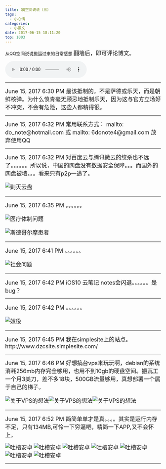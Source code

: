 ```yaml
---
title: QQ空间说说（三）
tags:
  - 小心情
categories:
  - 小推文
date: 2017-06-15 18:11:20
top: 1003
---
```


 从QQ空间说说搬运过来的日常感想
<font size=4>
翻墙后，即可评论博文。
</font>

<!--more-->

<audio controls="controls" name="media" style="width:264px"  autoplay loop=true> <source src="/musics/wish.mp3"> </audio>

***

<font size=4>
June 15, 2017 6:30 PM
最该抵制的，不是萨德或乐天，而是朝鲜核弹。为什么愤青毫无顾忌地抵制乐天，因为这与官方立场好不冲突，不会有危险，这些人都精得很。
</font>


***


<font size=4>
June 15, 2017 6:32 PM
常用联系方式： mailto: do_note@hotmail.com 或 mailto: 6donote4@gmail.com 放弃使用QQ
</font>


***


<font size=4>
June 15, 2017 6:32 PM
对百度云与腾讯微云的绞杀也不远了。。。。。。所以说，中国的网盘没有数据安全保障。。。而国外的网盘被墙。。。看来只有p2p一途了。

![剿灭云盘](/pictures/killclouddisk.png)

</font>


***


<font size=4>
June 15, 2017 6:35 PM
。。。。。。

![医疗体制问题](/pictures/doctorandpatient.jpg)

![斯德哥尔摩患者](/pictures/doctorandpatient2.jpg)

</font>


***


<font size=4>
June 15, 2017 6:41 PM
。。。。。。

![社会问题](/pictures/zhique.png)

</font>


***


<font size=4>
June 15, 2017 6:42 PM
iOS10 云笔记 notes会闪退。。。。。。是bug？
</font>


***


<font size=4>
June 15, 2017 6:42 PM
。。。。。。

![奴役](/pictures/nuyi.png)

</font>


***


<font size=4>
June 15, 2017 6:45 PM
我在simplesite上的站点。
http://www.dzcsite.simplesite.com/
</font>


***


<font size=4>
June 15, 2017 6:46 PM
好想搞台vps来玩玩啊，debian的系统消耗256mb内存完全够用，也用不到10gb的硬盘空间。搬瓦工一个月3美刀，差不多18块，500GB流量够用，真想部署一个属于自己的梯子。

![关于VPS的想法](/pictures/ssvps.jpg)![关于VPS的想法](/pictures/ssvps2.jpg)![关于VPS的想法](/pictures/ssvps3.jpg)

</font>


***


<font size=4>
June 15, 2017 6:52 PM
简简单单才是真。。。。其实是运行内存不足，只有134MB,可怜一下穷逼吧，精简一下APP,又不会怀上。

![吐槽安卓](/pictures/android.jpg)
![吐槽安卓](/pictures/android2.jpg)
![吐槽安卓](/pictures/android3.jpg)
![吐槽安卓](/pictures/android4.jpg)
![吐槽安卓](/pictures/android5.jpg)
![吐槽安卓](/pictures/android6.jpg)
![吐槽安卓](/pictures/android7.jpg)
</font>


***

